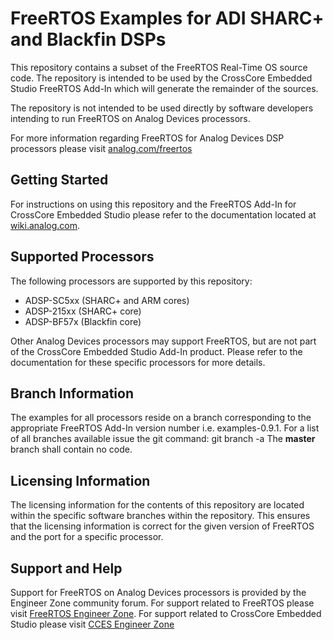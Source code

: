 # FreeRTOS Examples for ADI SHARC+ and Blackfin DSPs

This repository contains a subset of the FreeRTOS Real-Time OS source code.
The repository is intended to be used by the CrossCore Embedded Studio FreeRTOS Add-In which will generate the remainder of the sources.

The repository is not intended to be used directly by software developers intending to run FreeRTOS on Analog Devices processors.

For more information regarding FreeRTOS for Analog Devices DSP processors please visit [analog.com/freertos](http://www.analog.com/freertos)

## Getting Started
For instructions on using this repository and the FreeRTOS Add-In for CrossCore Embedded Studio please refer to the documentation located at [wiki.analog.com](https://wiki.analog.com/resources/tools-software/freertos).

## Supported Processors
The following processors are supported by this repository:
* ADSP-SC5xx (SHARC+ and ARM cores)
* ADSP-215xx (SHARC+ core)
* ADSP-BF57x (Blackfin core)

Other Analog Devices processors may support FreeRTOS, but are not part of the CrossCore Embedded Studio Add-In product. Please refer to the documentation for these specific processors for more details.

## Branch Information
The examples for all processors reside on a branch corresponding to the appropriate FreeRTOS Add-In version number i.e. examples-0.9.1.
For a list of all branches available issue the git command: git branch -a
The **master** branch shall contain no code.

## Licensing Information
The licensing information for the contents of this repository are located within the specific software branches within the repository. This ensures that the licensing information is correct for the given version of FreeRTOS and the port for a specific processor.

## Support and Help
Support for FreeRTOS on Analog Devices processors is provided by the Engineer Zone community forum.
For support related to FreeRTOS please visit [FreeRTOS Engineer Zone](https://ez.analog.com/dsp/software-and-development-tools/freertos/).
For support related to CrossCore Embedded Studio please visit [CCES Engineer Zone](https://ez.analog.com/dsp/software-and-development-tools/cces/)
